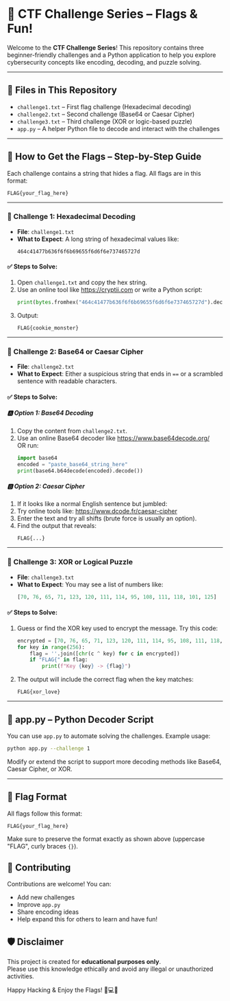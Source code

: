 
# 🔐 CTF Challenge Series – Flags & Fun!

Welcome to the **CTF Challenge Series**! This repository contains three beginner-friendly challenges and a Python application to help you explore cybersecurity concepts like encoding, decoding, and puzzle solving.

---

## 📁 Files in This Repository

- `challenge1.txt` – First flag challenge (Hexadecimal decoding)  
- `challenge2.txt` – Second challenge (Base64 or Caesar Cipher)  
- `challenge3.txt` – Third challenge (XOR or logic-based puzzle)  
- `app.py` – A helper Python file to decode and interact with the challenges  

---

## 🚩 How to Get the Flags – Step-by-Step Guide

Each challenge contains a string that hides a flag. All flags are in this format:

```
FLAG{your_flag_here}
```

---

### 🔹 Challenge 1: Hexadecimal Decoding

- **File**: `challenge1.txt`
- **What to Expect**: A long string of hexadecimal values like:
  ```
  464c41477b636f6f6b69655f6d6f6e737465727d
  ```

#### ✅ Steps to Solve:
1. Open `challenge1.txt` and copy the hex string.
2. Use an online tool like https://cryptii.com or write a Python script:
   ```python
   print(bytes.fromhex("464c41477b636f6f6b69655f6d6f6e737465727d").decode())
   ```
3. Output:
   ```
   FLAG{cookie_monster}
   ```

---

### 🔹 Challenge 2: Base64 or Caesar Cipher

- **File**: `challenge2.txt`
- **What to Expect**: Either a suspicious string that ends in `==` or a scrambled sentence with readable characters.

#### ✅ Steps to Solve:

##### 🅰️ Option 1: Base64 Decoding
1. Copy the content from `challenge2.txt`.
2. Use an online Base64 decoder like https://www.base64decode.org/  
   OR run:
   ```python
   import base64
   encoded = "paste_base64_string_here"
   print(base64.b64decode(encoded).decode())
   ```

##### 🅱️ Option 2: Caesar Cipher
1. If it looks like a normal English sentence but jumbled:
2. Try online tools like: https://www.dcode.fr/caesar-cipher
3. Enter the text and try all shifts (brute force is usually an option).
4. Find the output that reveals:
   ```
   FLAG{...}
   ```

---

### 🔹 Challenge 3: XOR or Logical Puzzle

- **File**: `challenge3.txt`
- **What to Expect**: You may see a list of numbers like:
  ```python
  [70, 76, 65, 71, 123, 120, 111, 114, 95, 108, 111, 118, 101, 125]
  ```

#### ✅ Steps to Solve:

1. Guess or find the XOR key used to encrypt the message. Try this code:
   ```python
   encrypted = [70, 76, 65, 71, 123, 120, 111, 114, 95, 108, 111, 118, 101, 125]
   for key in range(256):
       flag = ''.join([chr(c ^ key) for c in encrypted])
       if "FLAG{" in flag:
           print(f"Key {key} -> {flag}")
   ```
2. The output will include the correct flag when the key matches:
   ```
   FLAG{xor_love}
   ```

---

## 🐍 app.py – Python Decoder Script

You can use `app.py` to automate solving the challenges. Example usage:

```bash
python app.py --challenge 1
```

Modify or extend the script to support more decoding methods like Base64, Caesar Cipher, or XOR.

---

## 🏁 Flag Format

All flags follow this format:

```
FLAG{your_flag_here}
```

Make sure to preserve the format exactly as shown above (uppercase "FLAG", curly braces `{}`).



## 💬 Contributing

Contributions are welcome! You can:
- Add new challenges
- Improve `app.py`
- Share encoding ideas
- Help expand this for others to learn and have fun!


## 🛡️ Disclaimer

This project is created for **educational purposes only**.  
Please use this knowledge ethically and avoid any illegal or unauthorized activities.


Happy Hacking & Enjoy the Flags! 🧠💻🔥  

